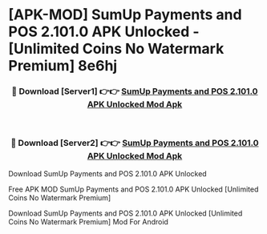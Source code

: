 # [APK-MOD] SumUp  Payments and POS 2.101.0 APK Unlocked - [Unlimited Coins No Watermark Premium] 8e6hj



<div align="center">
<h3>🔴 Download [Server1] 👉👉 <a href="https://momento.my/?title=SumUp__Payments_and_POS_2.101.0_APK_Unlocked">SumUp  Payments and POS 2.101.0 APK Unlocked Mod Apk</a></h3><br>

<h3>🔴 Download [Server2] 👉👉 <a href="https://momento.my/?title=SumUp__Payments_and_POS_2.101.0_APK_Unlocked">SumUp  Payments and POS 2.101.0 APK Unlocked Mod Apk</a></h3>
</div>



Download SumUp  Payments and POS 2.101.0 APK Unlocked 

Free APK MOD SumUp  Payments and POS 2.101.0 APK Unlocked [Unlimited Coins No Watermark Premium]

Download SumUp  Payments and POS 2.101.0 APK Unlocked [Unlimited Coins No Watermark Premium] Mod For Android

